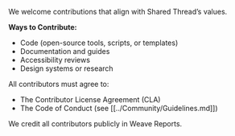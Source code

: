 We welcome contributions that align with Shared Thread’s values.

**Ways to Contribute:**
- Code (open-source tools, scripts, or templates)
- Documentation and guides
- Accessibility reviews
- Design systems or research

All contributors must agree to:
- The Contributor License Agreement (CLA)
- The Code of Conduct (see [[../Community/Guidelines.md]])

We credit all contributors publicly in Weave Reports.